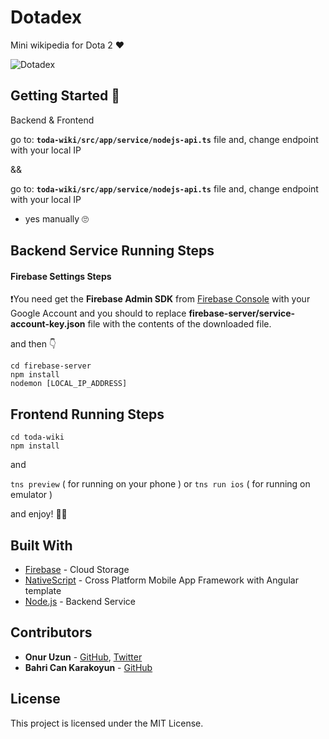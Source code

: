 
# Dotadex 

Mini wikipedia for Dota 2 ❤️

![Dotadex](toda-wiki/src/app/assets/img/Dotadex.png)

## Getting Started 🤘
Backend & Frontend

go to: 
**`toda-wiki/src/app/service/nodejs-api.ts`** file and, change endpoint with your local IP
 
&&

go to:
**`toda-wiki/src/app/service/nodejs-api.ts`** file and, change endpoint with your local IP 

- yes manually 🙄




## Backend Service Running Steps

#### Firebase Settings Steps

❗️You need get the **Firebase Admin SDK** from [Firebase Console](https://console.firebase.google.com/) with your Google Account and you should to replace **firebase-server/service-account-key.json** file with the contents of the downloaded file.

and then 👇
```
cd firebase-server
npm install
nodemon [LOCAL_IP_ADDRESS]
``` 

## Frontend  Running Steps

```
cd toda-wiki
npm install
``` 
and

`tns preview` ( for running on your phone ) 
or
`tns run ios` ( for running on emulator )

and enjoy! 🎉🎉


   
## Built With

* [Firebase](https://firebase.google.com/docs/cli/) - Cloud Storage
* [NativeScript](https://docs.nativescript.org/angular/start/quick-setup) -  Cross Platform Mobile App Framework with Angular template
* [Node.js](https://nodejs.org) - Backend Service


## Contributors

* **Onur Uzun**  - [GitHub](https://github.com/onuruzun),  [Twitter](https://twitter.com/onuriart)
* **Bahri Can Karakoyun**  - [GitHub](https://github.com/bahrikarakoyun)


## License

This project is licensed under the MIT License.
